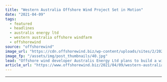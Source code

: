 ```yaml
---
title: "Western Australia Offshore Wind Project Set in Motion"
date: "2021-04-09"
tags: 
  - featured
  - headlines
  - australis energy ltd
  - western australia offshore windfarm
  - offshorewind
source: "offshorewind"
image_url: "https://cdn.offshorewind.biz/wp-content/uploads/sites/2/2021/04/09093504/Western-Australia-Offshore-Wind-Project-Set-in-Motion.jpg"
image_fp: "/assets/img/post_thumbnails/40.jpg"
lead: "Offshore wind developer Australis Energy Ltd plans to build a wind farm with a"
article_url: "https://www.offshorewind.biz/2021/04/09/western-australia-offshore-wind-project-set-in-motion/"
---
```


---
